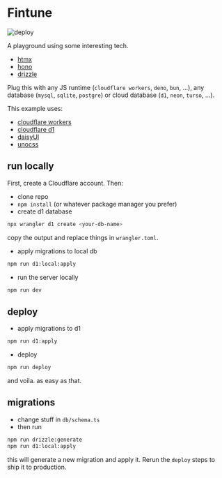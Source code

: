 # Fintune

![deploy](https://github.com/cliftonc/fintune/actions/workflows/deploy.yaml/badge.svg)

A playground using some interesting tech.

- [htmx](https://htmx.org/)
- [hono](https://hono.dev/)
- [drizzle](https://orm.drizzle.team/)

Plug this with any JS runtime (`cloudflare workers`, `deno`, `bun`, ...), any database (`mysql`, `sqlite`, `postgre`) or cloud database (`d1`, `neon`, `turso`, ...).

This example uses:

- [cloudflare workers](https://developers.cloudflare.com/workers/)
- [cloudflare d1](https://developers.cloudflare.com/d1/)
- [daisyUI](https://daisyui.com/)
- [unocss](https://unocss.dev/)

## run locally

First, create a Cloudflare account. Then:

- clone repo
- `npm install` (or whatever package manager you prefer)
- create d1 database

```bash
npx wrangler d1 create <your-db-name>
```

copy the output and replace things in `wrangler.toml`.

- apply migrations to local db

```bash
npm run d1:local:apply
```

- run the server locally

```bash
npm run dev
```

## deploy

- apply migrations to d1

```bash
npm run d1:apply
```

- deploy

```bash
npm run deploy
```

and voila. as easy as that.

## migrations

- change stuff in `db/schema.ts`
- then run

```bash
npm run drizzle:generate
npm run d1:local:apply
```

this will generate a new migration and apply it. Rerun the `deploy` steps to ship it to production.
